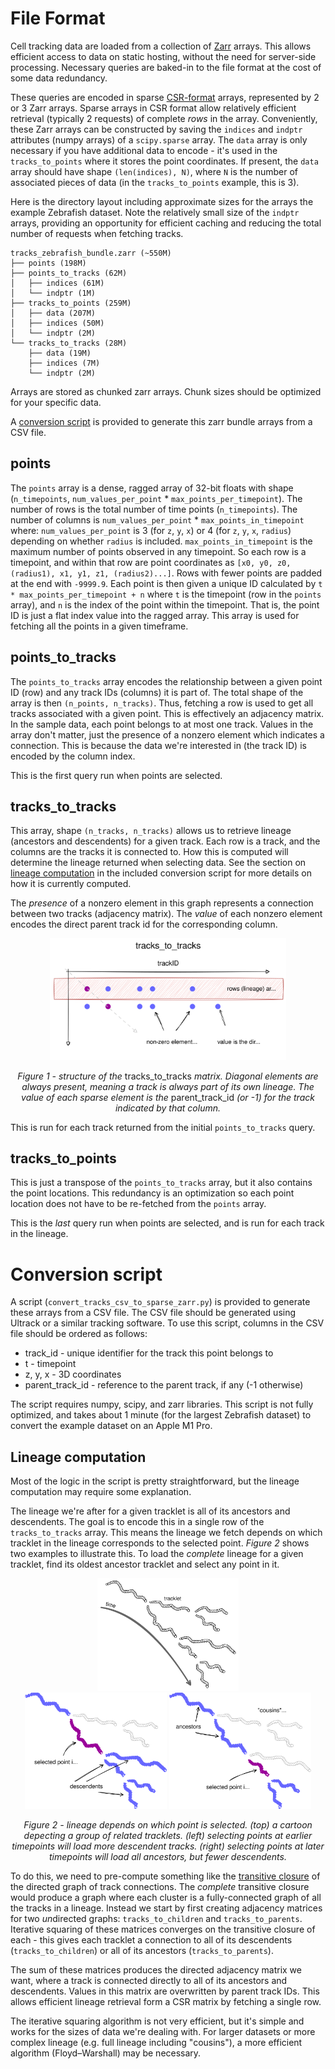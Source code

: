 # File Format

Cell tracking data are loaded from a collection of [Zarr](https://zarr.dev) arrays. This allows
efficient access to data on static hosting, without the need for server-side processing. Necessary
queries are baked-in to the file format at the cost of some data redundancy.

These queries are encoded in sparse
[CSR-format](https://en.wikipedia.org/wiki/Sparse_matrix#Compressed_sparse_row_(CSR,_CRS_or_Yale_format))
arrays, represented by 2 or 3 Zarr arrays. Sparse arrays in CSR format allow relatively efficient
retrieval (typically 2 requests) of complete *rows* in the array. Conveniently, these Zarr arrays
can be constructed by saving the `indices` and `indptr` attributes (numpy arrays) of a
`scipy.sparse` array. The `data` array is only necessary if you have additional data to encode -
it's used in the `tracks_to_points` where it stores the point coordinates. If present, the `data`
array should have shape `(len(indices), N)`, where `N` is the number of associated pieces of data
(in the `tracks_to_points` example, this is 3).

Here is the directory layout including approximate sizes for the arrays the example Zebrafish dataset. Note
the relatively small size of the `indptr` arrays, providing an opportunity for efficient caching and
reducing the total number of requests when fetching tracks.

```
tracks_zebrafish_bundle.zarr (~550M)
├── points (198M)
├── points_to_tracks (62M)
│   ├── indices (61M)
│   └── indptr (1M)
├── tracks_to_points (259M)
│   ├── data (207M)
│   ├── indices (50M)
│   └── indptr (2M)
└── tracks_to_tracks (28M)
    ├── data (19M)
    ├── indices (7M)
    └── indptr (2M)
```

Arrays are stored as chunked zarr arrays. Chunk sizes should be optimized for your specific data.

A [conversion script](#conversion-script) is provided to generate this zarr bundle arrays from a CSV
file.


## points

The `points` array is a dense, ragged array of 32-bit floats with shape (`n_timepoints`,
`num_values_per_point` * `max_points_per_timepoint`). The number of rows is the total number of time points (`n_timepoints`). The number of columns is `num_values_per_point` * `max_points_in_timepoint` where:
`num_values_per_point` is 3 (for `z`, `y`, `x`) or 4 (for `z`, `y`, `x`, `radius`) depending on whether `radius` is included. `max_points_in_timepoint` is the maximum number of points observed in any timepoint.
So each row is a timepoint, and within that row are point coordinates as
`[x0, y0, z0, (radius1), x1, y1, z1, (radius2)...]`. Rows with fewer points are padded at the end with `-9999.9`. Each
point is then given a unique ID calculated by `t * max_points_per_timepoint + n` where `t` is the
timepoint (row in the `points` array), and `n` is the index of the point within the timepoint. That
is, the point ID is just a flat index value into the ragged array. This array is used for fetching all the points in a given timeframe.

## points_to_tracks

The `points_to_tracks` array encodes the relationship between a given point ID (row) and any track
IDs (columns) it is part of. The total shape of the array is then `(n_points, n_tracks)`. Thus,
fetching a row is used to get all tracks associated with a given point. This is effectively an
adjacency matrix. In the sample data, each point belongs to at most one track. Values in the array
don't matter, just the presence of a nonzero element which indicates a connection. This is because
the data we're interested in (the track ID) is encoded by the column index.

This is the first query run when points are selected.

## tracks_to_tracks

This array, shape `(n_tracks, n_tracks)` allows us to retrieve lineage (ancestors and descendents)
for a given track. Each row is a track, and the columns are the tracks it is connected to. How
this is computed will determine the lineage returned when selecting data. See the section on [lineage
computation](#lineage-computation) in the included conversion script for more details on how it is
currently computed.

The *presence* of a nonzero element in this graph represents a connection between two tracks
(adjacency matrix). The *value* of each nonzero element encodes the direct parent track id for the
corresponding column.

<p align="center">
  <img src="../docs/images/tracks-to-tracks.svg" width="75%">
  <p align="center">
    <em>Figure 1 - structure of the</em> tracks_to_tracks <em>matrix. Diagonal elements are always
    present, meaning a track is always part of its own lineage. The value of each sparse element is
    the</em> parent_track_id <em>(or -1) for the track indicated by that column.</em>
  </p>
</p>

This is run for each track returned from the initial `points_to_tracks` query.

## tracks_to_points

This is just a transpose of the `points_to_tracks` array, but it also contains the point locations.
This redundancy is an optimization so each point location does not have to be re-fetched from the
`points` array.

This is the *last* query run when points are selected, and is run for each track in the lineage.

# Conversion script
A script (`convert_tracks_csv_to_sparse_zarr.py`) is provided to generate these arrays from a CSV
file. The CSV file should be generated using Ultrack or a similar tracking software. To use this
script, columns in the CSV file should be ordered as follows:
- track_id - unique identifier for the track this point belongs to
- t - timepoint
- z, y, x - 3D coordinates
- parent_track_id - reference to the parent track, if any (-1 otherwise)

The script requires numpy, scipy, and zarr libraries. This script is not fully optimized, and takes about
1 minute (for the largest Zebrafish dataset) to convert the example dataset on an Apple M1 Pro.

## Lineage computation
Most of the logic in the script is pretty straightforward, but the lineage computation may require
some explanation.

The lineage we're after for a given tracklet is all of its ancestors and descendents. The goal is to
encode this in a single row of the `tracks_to_tracks` array. This means the lineage we fetch depends
on which tracklet in the lineage corresponds to the selected point. *Figure 2* shows two examples to
illustrate this. To load the *complete* lineage for a given tracklet, find its oldest ancestor
tracklet and select any point in it.

<p align="center">
  <img src="../docs/images/tracklets.svg" width="45%">
  <br>
  <img src="../docs/images/tracklets-selected-1.svg" width="45%">
  <img src="../docs/images/tracklets-selected-0.svg" width="45%">
  <p align="center">
    <em>Figure 2 - lineage depends on which point is selected. (top) a cartoon depecting a group of
    related tracklets. (left) selecting points at earlier timepoints will load more descendent
    tracks. (right) selecting points at later timepoints will load all ancestors, but fewer
    descendents.</em>
  </p>
</p>

To do this, we need to pre-compute something like the [transitive
closure](https://en.wikipedia.org/wiki/Transitive_closure) of the directed graph of track
connections. The *complete* transitive closure would produce a graph where each cluster is a
fully-connected graph of all the tracks in a lineage. Instead we start by first creating adjacency
matrices for two *un*directed graphs: `tracks_to_children` and `tracks_to_parents`. Iterative
squaring of these matrices converges on the transitive closure of each - this gives each tracklet a
connection to all of its descendents (`tracks_to_children`) or all of its ancestors
(`tracks_to_parents`).

The sum of these matrices produces the directed adjacency matrix we want, where a track is connected
directly to all of its ancestors and descendents. Values in this matrix are overwritten by parent
track IDs. This allows efficient lineage retrieval form a CSR matrix by fetching a single row.

The iterative squaring algorithm is not very efficient, but it's simple and works for the sizes of
data we're dealing with. For larger datasets or more complex lineage (e.g. full lineage including
"cousins"), a more efficient algorithm (Floyd–Warshall) may be necessary.
